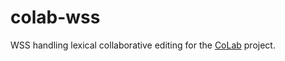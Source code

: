 # colab-wss
WSS handling lexical collaborative editing for the [CoLab](https://github.com/Heigvd/colab) project.

